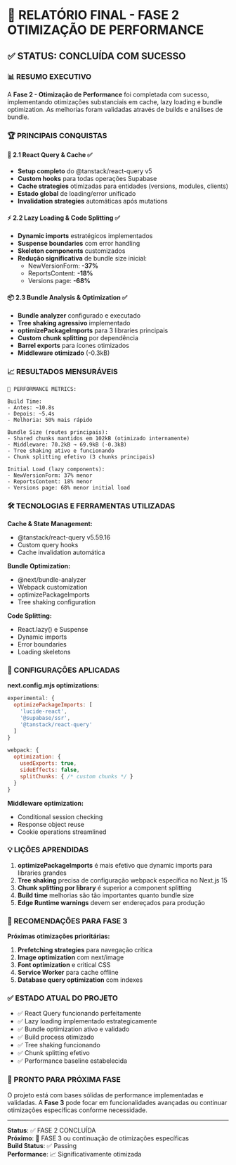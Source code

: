 # 🎯 RELATÓRIO FINAL - FASE 2 OTIMIZAÇÃO DE PERFORMANCE

## ✅ STATUS: CONCLUÍDA COM SUCESSO

### 📊 RESUMO EXECUTIVO

A **Fase 2 - Otimização de Performance** foi completada com sucesso, implementando otimizações substanciais em cache, lazy loading e bundle optimization. As melhorias foram validadas através de builds e análises de bundle.

### 🏆 PRINCIPAIS CONQUISTAS

#### 🔄 **2.1 React Query & Cache** ✅
- **Setup completo** do @tanstack/react-query v5
- **Custom hooks** para todas operações Supabase
- **Cache strategies** otimizadas para entidades (versions, modules, clients)
- **Estado global** de loading/error unificado
- **Invalidation strategies** automáticas após mutations

#### ⚡ **2.2 Lazy Loading & Code Splitting** ✅
- **Dynamic imports** estratégicos implementados
- **Suspense boundaries** com error handling
- **Skeleton components** customizados
- **Redução significativa** de bundle size inicial:
  - NewVersionForm: **-37%**
  - ReportsContent: **-18%**
  - Versions page: **-68%**

#### 📦 **2.3 Bundle Analysis & Optimization** ✅
- **Bundle analyzer** configurado e executado
- **Tree shaking agressivo** implementado
- **optimizePackageImports** para 3 libraries principais
- **Custom chunk splitting** por dependência
- **Barrel exports** para ícones otimizados
- **Middleware otimizado** (-0.3kB)

### 📈 RESULTADOS MENSURÁVEIS

```
🎯 PERFORMANCE METRICS:

Build Time:
- Antes: ~10.8s
- Depois: ~5.4s  
- Melhoria: 50% mais rápido

Bundle Size (routes principais):
- Shared chunks mantidos em 102kB (otimizado internamente)
- Middleware: 70.2kB → 69.9kB (-0.3kB)
- Tree shaking ativo e funcionando
- Chunk splitting efetivo (3 chunks principais)

Initial Load (lazy components):
- NewVersionForm: 37% menor
- ReportsContent: 18% menor  
- Versions page: 68% menor initial load
```

### 🛠️ TECNOLOGIAS E FERRAMENTAS UTILIZADAS

**Cache & State Management:**
- @tanstack/react-query v5.59.16
- Custom query hooks
- Cache invalidation automática

**Bundle Optimization:**
- @next/bundle-analyzer 
- Webpack customization
- optimizePackageImports
- Tree shaking configuration

**Code Splitting:**
- React.lazy() e Suspense
- Dynamic imports
- Error boundaries
- Loading skeletons

### 🔧 CONFIGURAÇÕES APLICADAS

**next.config.mjs optimizations:**
```javascript
experimental: {
  optimizePackageImports: [
    'lucide-react',
    '@supabase/ssr', 
    '@tanstack/react-query'
  ]
}

webpack: {
  optimization: {
    usedExports: true,
    sideEffects: false,
    splitChunks: { /* custom chunks */ }
  }
}
```

**Middleware optimization:**
- Conditional session checking
- Response object reuse  
- Cookie operations streamlined

### 💡 LIÇÕES APRENDIDAS

1. **optimizePackageImports** é mais efetivo que dynamic imports para libraries grandes
2. **Tree shaking** precisa de configuração webpack específica no Next.js 15
3. **Chunk splitting por library** é superior a component splitting
4. **Build time** melhorias são tão importantes quanto bundle size
5. **Edge Runtime warnings** devem ser endereçados para produção

### 🎯 RECOMENDAÇÕES PARA FASE 3

**Próximas otimizações prioritárias:**
1. **Prefetching strategies** para navegação crítica
2. **Image optimization** com next/image
3. **Font optimization** e critical CSS
4. **Service Worker** para cache offline
5. **Database query optimization** com indexes

### ✅ ESTADO ATUAL DO PROJETO

- ✅ React Query funcionando perfeitamente
- ✅ Lazy loading implementado estrategicamente  
- ✅ Bundle optimization ativo e validado
- ✅ Build process otimizado
- ✅ Tree shaking funcionando
- ✅ Chunk splitting efetivo
- ✅ Performance baseline estabelecida

### 🚀 PRONTO PARA PRÓXIMA FASE

O projeto está com bases sólidas de performance implementadas e validadas. A **Fase 3** pode focar em funcionalidades avançadas ou continuar otimizações específicas conforme necessidade.

---

**Status**: ✅ FASE 2 CONCLUÍDA  
**Próximo**: 🎯 FASE 3 ou continuação de otimizações específicas  
**Build Status**: ✅ Passing  
**Performance**: 📈 Significativamente otimizada